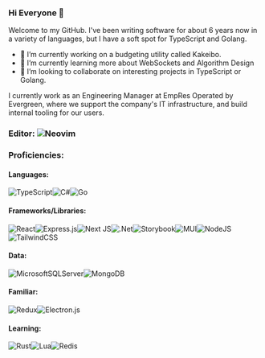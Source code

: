 ### Hi Everyone 👋

Welcome to my GitHub. I've been writing software for about 6 years now in a variety of languages, but I have a soft spot for TypeScript and Golang.

- 🔭 I’m currently working on a budgeting utility called Kakeibo.
- 🌱 I’m currently learning more about WebSockets and Algorithm Design
- 👯 I’m looking to collaborate on interesting projects in TypeScript or Golang.

I currently work as an Engineering Manager at EmpRes Operated by Evergreen, where we support the company's IT infrastructure, and build internal tooling for our users.

### Editor: ![Neovim](https://img.shields.io/badge/NeoVim-%2357A143.svg?&style=flat&logo=neovim&logoColor=white)

### Proficiencies:

#### Languages:

![TypeScript](https://img.shields.io/badge/typescript-%23007ACC.svg?style=flat&logo=typescript&logoColor=white)![C#](https://img.shields.io/badge/c%23-%23239120.svg?style=flat&logo=c-sharp&logoColor=white)![Go](https://img.shields.io/badge/go-%2300ADD8.svg?style=flat&logo=go&logoColor=white)

#### Frameworks/Libraries:

![React](https://img.shields.io/badge/react-%2320232a.svg?style=flat&logo=react&logoColor=%2361DAFB)![Express.js](https://img.shields.io/badge/express.js-%23404d59.svg?style=flat&logo=express&logoColor=%2361DAFB)![Next JS](https://img.shields.io/badge/Next-black?style=flat&logo=next.js&logoColor=white)![.Net](https://img.shields.io/badge/.NET-5C2D91?style=flat&logo=.net&logoColor=white)![Storybook](https://img.shields.io/badge/-Storybook-FF4785?style=flat&logo=storybook&logoColor=white)![MUI](https://img.shields.io/badge/MUI-%230081CB.svg?style=flat&logo=mui&logoColor=white)![NodeJS](https://img.shields.io/badge/node.js-6DA55F?style=flat&logo=node.js&logoColor=white)![TailwindCSS](https://img.shields.io/badge/tailwindcss-%2338B2AC.svg?style=flat&logo=tailwind-css&logoColor=white)

#### Data:

![MicrosoftSQLServer](https://img.shields.io/badge/Microsoft%20SQL%20Server-CC2927?style=flat&logo=microsoft%20sql%20server&logoColor=white)![MongoDB](https://img.shields.io/badge/MongoDB-%234ea94b.svg?style=flat&logo=mongodb&logoColor=white)

#### Familiar:

![Redux](https://img.shields.io/badge/redux-%23593d88.svg?style=flat&logo=redux&logoColor=white)![Electron.js](https://img.shields.io/badge/Electron-191970?style=flat&logo=Electron&logoColor=white)

#### Learning:

![Rust](https://img.shields.io/badge/rust-%23000000.svg?style=flat&logo=rust&logoColor=white)![Lua](https://img.shields.io/badge/lua-%232C2D72.svg?style=flat&logo=lua&logoColor=white)![Redis](https://img.shields.io/badge/redis-%23DD0031.svg?style=flat&logo=redis&logoColor=white)
